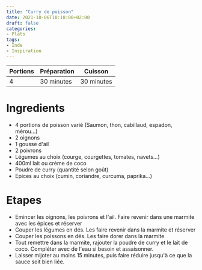 ```yaml
---
title: "Curry de poisson"
date: 2021-10-06T18:18:00+02:00
draft: false
categories:
- Plats
tags:
- Inde
- Inspiration
---
```


| Portions | Préparation | Cuisson    |
|----------|-------------|------------|
| 4        | 30 minutes  | 30 minutes |

# Ingredients

- 4 portions de poisson varié (Saumon, thon, cabillaud, espadon, mérou...)
- 2 oignons
- 1 gousse d'ail
- 2 poivrons
- Légumes au choix (courge, courgettes, tomates, navets...)
- 400ml lait ou crème de coco
- Poudre de curry (quantité selon goût)
- Epices au choix (cumin, coriandre, curcuma, paprika...)

# Etapes

- Emincer les oignons, les poivrons et l'ail. Faire revenir dans une marmite avec les épices et réserver
- Couper les légumes en dés. Les faire revenir dans la marmite et réserver
- Couper les poissons en dés. Les faire dorer dans la marmite
- Tout remettre dans la marmite, rajouter la poudre de curry et le lait de coco. Compléter avec de l'eau si besoin et assaisonner.
- Laisser mijoter au moins 15 minutes, puis faire réduire jusqu'à ce que la sauce soit bien liée.
